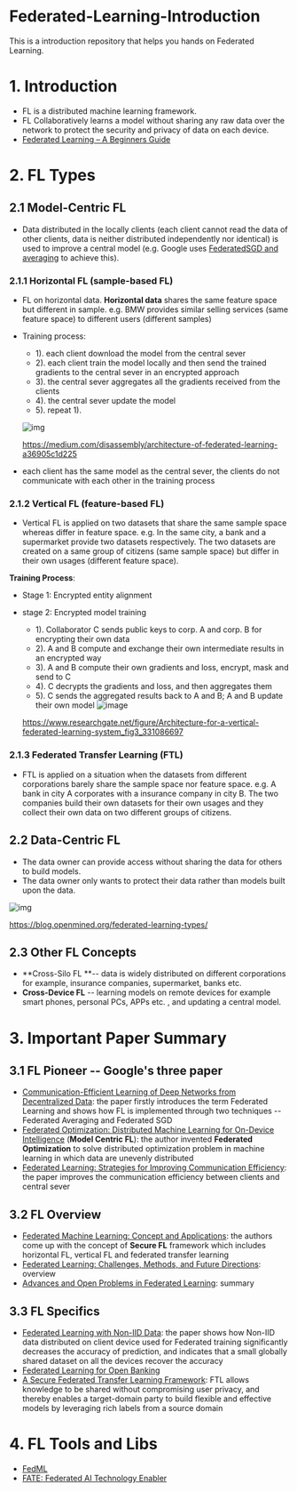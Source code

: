 # Federated-Learning-Introduction
This is a introduction repository that helps you hands on Federated Learning.

# 1. Introduction

* FL is a distributed machine learning framework.
* FL Collaboratively learns a model without sharing any raw data over the network to protect the security and privacy of data on each device.
* [Federated Learning – A Beginners Guide](https://www.analyticsvidhya.com/blog/2021/05/federated-learning-a-beginners-guide/)

# 2. FL Types

## 2.1 Model-Centric  FL

* Data distributed in the locally clients (each client cannot read the data of other clients, data is neither distributed independently nor identical) is used to improve a central model (e.g. Google uses [FederatedSGD and averaging](https://inst.eecs.berkeley.edu/~cs294-163/fa19/slides/federated-learning.pdf) to achieve this).

### 2.1.1 Horizontal FL (sample-based FL)

* FL on horizontal data. **Horizontal data** shares the same feature space but different in sample. e.g. BMW provides similar selling services (same feature space) to different users (different samples)

* Training process:
  * 1). each client download the model from the central sever
  * 2). each client train the model locally and then send the trained gradients to the central sever in an encrypted approach
  * 3). the central sever aggregates all the gradients received from the clients
  * 4). the central sever update the model
  * 5). repeat 1).

  ![img](https://miro.medium.com/max/1400/0*O-8W-wIPKnOS1O2B.png)

  https://medium.com/disassembly/architecture-of-federated-learning-a36905c1d225

* each client has the same model as the central sever, the clients do not communicate with each other in the training process


### 2.1.2 Vertical FL (feature-based FL)

* Vertical FL is applied on two datasets that share the same sample space whereas differ in feature space. e.g. In the same city, a bank and a supermarket provide two datasets respectively. The two datasets are created on a same group of citizens (same sample space) but differ in their own usages (different feature space).

**Training Process**:

* Stage 1: Encrypted entity alignment
  
* stage 2: Encrypted model training
  
  * 1). Collaborator C sends public keys to corp. A and corp. B for encrypting their own data
  * 2). A and B compute and exchange their own intermediate results in an encrypted way
  * 3). A and B compute their own gradients and loss, encrypt, mask and send to C 
  * 4). C decrypts the gradients and loss, and then aggregates them
  * 5). C sends the aggregated results back to A and B; A and B update their own model
  ![image](https://user-images.githubusercontent.com/64321559/169692661-2adc04da-7676-457a-8531-97ff5747f218.png)

  
  https://www.researchgate.net/figure/Architecture-for-a-vertical-federated-learning-system_fig3_331086697

### 2.1.3 Federated Transfer Learning (FTL)

* FTL is applied on a situation when the datasets from different corporations barely share the sample space nor feature space. e.g. A bank in city A corporates with a insurance company in city B. The two companies build their own datasets for their own usages and they collect their own data on two different groups of citizens. 

## 2.2 Data-Centric FL

* The data owner can provide access without sharing the data for others to build models.
* The data owner only wants to protect their data rather than models built upon the data.

![img](https://cdn-images-1.medium.com/max/1600/1*yTG72Uj7crgvwVZL4fMecg.png)

https://blog.openmined.org/federated-learning-types/

## 2.3 Other FL Concepts

* **Cross-Silo FL **-- data is widely distributed on different corporations for example, insurance companies, supermarket, banks etc.
* **Cross-Device FL** -- learning models on remote devices for example smart phones, personal PCs, APPs etc. , and updating a central model. 

# 3. Important Paper Summary

## 3.1 FL Pioneer -- Google's three paper

* [Communication-Efficient Learning of Deep Networks from Decentralized Data](https://www.arxiv-vanity.com/papers/1602.05629/): the paper firstly introduces the term Federated Learning and shows how FL is implemented through two techniques -- Federated Averaging and Federated SGD
* [Federated Optimization: Distributed Machine Learning for On-Device Intelligence](https://www.arxiv-vanity.com/papers/1610.02527/) (**Model Centric FL**): the author invented **Federated Optimization** to solve distributed optimization problem in machine learning in which data are unevenly distributed 
* [Federated Learning: Strategies for Improving Communication Efficiency](https://www.arxiv-vanity.com/papers/1610.05492/): the paper improves the communication efficiency between clients and central sever

## 3.2 FL Overview

* [Federated Machine Learning: Concept and Applications](https://www.arxiv-vanity.com/papers/1902.04885/): the authors come up with the concept of **Secure FL** framework which includes horizontal FL, vertical FL and federated transfer learning
* [Federated Learning: Challenges, Methods, and Future Directions](https://arxiv.org/pdf/1908.07873.pdf): overview
* [Advances and Open Problems in Federated Learning](https://www.nowpublishers.com/article/Details/MAL-083): summary

## 3.3 FL Specifics

* [Federated Learning with Non-IID Data](https://arxiv.org/abs/1806.00582): the paper shows how Non-IID data distributed on client device used for Federated training significantly decreases the accuracy of prediction, and indicates that a small globally shared dataset on all the devices recover the accuracy
* [Federated Learning for Open Banking](https://arxiv.org/pdf/2108.10749.pdf)
* [A Secure Federated Transfer Learning Framework](https://arxiv.org/pdf/1812.03337.pdf): FTL allows knowledge to be shared without compromising user privacy, and thereby enables a target-domain party to build flexible and effective models by leveraging rich labels from a source domain

# 4. FL Tools and Libs

* [FedML](https://github.com/FedML-AI/FedML)
* [FATE: Federated AI Technology Enabler](https://github.com/FederatedAI/FATE)

